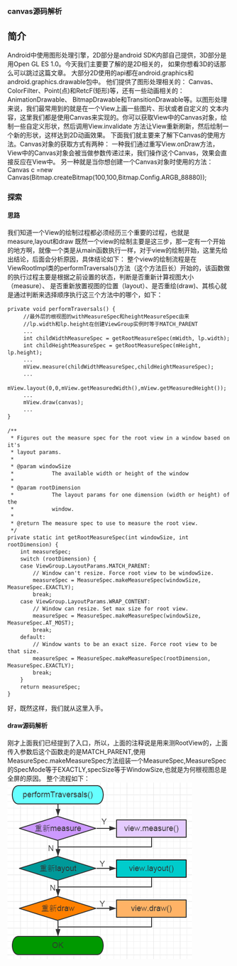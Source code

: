 ### canvas源码解析
## 简介

  Android中使用图形处理引擎，2D部分是android SDK内部自己提供，3D部分是用Open GL ES 1.0。今天我们主要要了解的是2D相关的，
如果你想看3D的话那么可以跳过这篇文章。    大部分2D使用的api都在android.graphics和android.graphics.drawable包中。
他们提供了图形处理相关的： Canvas、ColorFilter、Point(点)和RetcF(矩形)等，还有一些动画相关的：AnimationDrawable、
BitmapDrawable和TransitionDrawable等。以图形处理来说，我们最常用到的就是在一个View上画一些图片、形状或者自定义的
文本内容，这里我们都是使用Canvas来实现的。你可以获取View中的Canvas对象，绘制一些自定义形状，然后调用View.invalidate
方法让View重新刷新，然后绘制一个新的形状，这样达到2D动画效果。
下面我们就主要来了解下Canvas的使用方法。Canvas对象的获取方式有两种：
一种我们通过重写View.onDraw方法，View中的Canvas对象会被当做参数传递过来，我们操作这个Canvas，效果会直接反应在View中。
另一种就是当你想创建一个Canvas对象时使用的方法： 
Canvas c =new Canvas(Bitmap.createBitmap(100,100,Bitmap.Config.ARGB_88880));

### 探索

#### 思路
  我们知道一个View的绘制过程都必须经历三个重要的过程，也就是measure,layout和draw
既然一个view的绘制主要是这三步，那一定有一个开始的地方啊，就像一个类是从main函数执行一样，对于view的绘制开始，这里先给出结论，后面会分析原因，具体结论如下：
整个view的绘制流程是在ViewRootImpl类的performTraversals()方法（这个方法巨长）开始的，该函数做的执行过程主要是根据之前设置的状态，判断是否重新计算视图大小（measure）、
是否重新放置视图的位置（layout）、是否重绘(draw)、其核心就是通过判断来选择顺序执行这三个方法中的哪个，如下：
    
    private void performTraversals() {
         //最外层的根视图的withMeasureSpec和heightMeasureSpec由来
         //lp.width和lp.height在创建ViewGroup实例时等于MATCH_PARENT
         ...
         int childWidthMeasureSpec = getRootMeasureSpec(mWidth, lp.width);
         int childHeightMeasureSpec = getRootMeasureSpec(mHeight, lp.height);
         ...
         mView.measure(childWidthMeasureSpec,childHeightMeasureSpec);
         ...
         mView.layout(0,0,mView.getMeasuredWidth(),mView.getMeasuredHeight());
         ...
         mView.draw(canvas);
         ...
    }
    
    /**
     * Figures out the measure spec for the root view in a window based on it's
     * layout params.
     *
     * @param windowSize
     *            The available width or height of the window
     *
     * @param rootDimension
     *            The layout params for one dimension (width or height) of the
     *            window.
     *
     * @return The measure spec to use to measure the root view.
     */
    private static int getRootMeasureSpec(int windowSize, int rootDimension) {
        int measureSpec;
        switch (rootDimension) {
        case ViewGroup.LayoutParams.MATCH_PARENT:
            // Window can't resize. Force root view to be windowSize.
            measureSpec = MeasureSpec.makeMeasureSpec(windowSize, MeasureSpec.EXACTLY);
            break;
        case ViewGroup.LayoutParams.WRAP_CONTENT:
            // Window can resize. Set max size for root view.
            measureSpec = MeasureSpec.makeMeasureSpec(windowSize, MeasureSpec.AT_MOST);
            break;
        default:
            // Window wants to be an exact size. Force root view to be that size.
            measureSpec = MeasureSpec.makeMeasureSpec(rootDimension, MeasureSpec.EXACTLY);
            break;
        }
        return measureSpec;
    }
  好，既然这样，我们就从这里入手。

#### draw源码解析
  刚才上面我们已经提到了入口，所以，上面的注释说是用来测RootView的，上面传入参数后这个函数走的是MATCH_PARENT,使用MeasureSpec.makeMeasureSpec方法组装一个MeasureSpec,MeasureSpec的SpecMode等于EXACTLY,specSize等于WindowSize,也就是为何根视图总是全屏的原因。
整个流程如下：
![github](https://github.com/heavenxue/SourceAnalysis/raw/master/pic/1.png "github")
